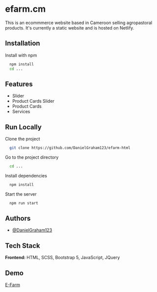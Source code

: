 # efarm.cm

This is an ecommmerce website based in Cameroon selling agropastoral products. It's currently a static website and is hosted on Netlify.

## Installation

Install with npm

```bash
  npm install
  cd ...
```

## Features

- Slider
- Product Cards Slider
- Product Cards
- Services

## Run Locally

Clone the project

```bash
  git clone https://github.com/DanielGraham123/efarm-html
```

Go to the project directory

```bash
  cd ...
```

Install dependencies

```bash
  npm install
```

Start the server

```bash
  npm run start
```

## Authors

- [@DanielGraham123](https://github.com/DanielGraham123)

## Tech Stack

**Frontend:** HTML, SCSS, Bootstrap 5, JavaScript, JQuery

## Demo

[E-Farm](https://645676011db3333226a15541--wondrous-banoffee-55638f.netlify.app/)
